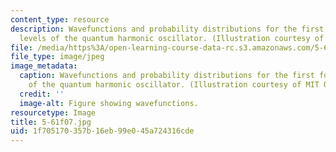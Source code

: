 ```yaml
---
content_type: resource
description: Wavefunctions and probability distributions for the first four energy
  levels of the quantum harmonic oscillator. (Illustration courtesy of MIT OpenCourseWare.)
file: /media/https%3A/open-learning-course-data-rc.s3.amazonaws.com/5-61-physical-chemistry-fall-2007/1f705170357b16eb99e045a724316cde_5-61f07.jpg
file_type: image/jpeg
image_metadata:
  caption: Wavefunctions and probability distributions for the first four energy levels
    of the quantum harmonic oscillator. (Illustration courtesy of MIT OpenCourseWare.)
  credit: ''
  image-alt: Figure showing wavefunctions.
resourcetype: Image
title: 5-61f07.jpg
uid: 1f705170-357b-16eb-99e0-45a724316cde
---
```

